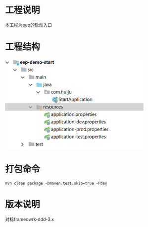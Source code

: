 # 工程说明
本工程为eep的启动入口

# 工程结构
!["eep-start"](./doc/eep-start.png "eep-start工程结构")


# 打包命令
```
mvn clean package -Dmaven.test.skip=true -Pdev

```

# 版本说明
对标frameowrk-ddd-3.x